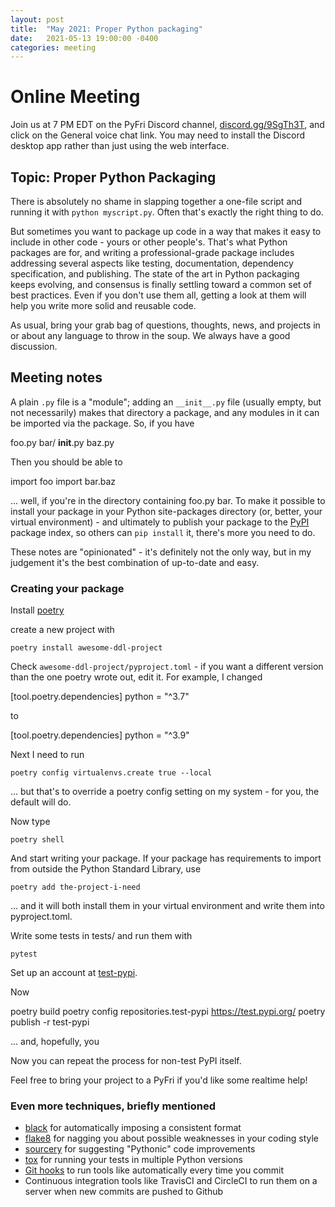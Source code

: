 ```yaml
---
layout: post
title:  "May 2021: Proper Python packaging" 
date:   2021-05-13 19:00:00 -0400
categories: meeting
---
```


# Online Meeting 

Join us at 7 PM EDT on the PyFri Discord channel, [discord.gg/9SgTh3T](https://discord.gg/9SgTh3T), and click on the 
General voice chat link.  You may need to install the Discord desktop app rather than just using 
the web interface.


## Topic: Proper Python Packaging 

There is absolutely no shame in slapping together a one-file script and running it with 
`python myscript.py`.  Often that's exactly the right thing to do.

But sometimes you want to package up code in a way that makes it easy to include in other 
code - yours or other people's.  That's what Python packages are for, and writing a professional-grade 
package includes addressing several aspects like testing, documentation, dependency specification, 
and publishing.  The state of the art in Python packaging keeps evolving, and consensus is finally 
settling toward a common set of best practices.  Even if you don't use them all, getting a look at 
them will help you write more solid and reusable code.

As usual, bring your grab bag of questions, thoughts, news, and 
projects in or about any language to throw in the soup.  We always have a good discussion.

## Meeting notes 

A plain `.py` file is a "module"; adding an `__init__.py` file 
(usually empty, but not necessarily) makes that directory a 
package, and any modules in it can be imported via the package.
So, if you have 

  foo.py
  bar/
    __init__.py
    baz.py 

Then you should be able to 

  import foo 
  import bar.baz

... well, if you're in the directory containing foo.py bar. 
To make it possible to install your package in your Python 
site-packages directory (or, better, your virtual environment) -
and ultimately to publish your package to the 
[PyPI](https://pypi.org/) package index, so others can `pip install` 
it, there's more you need to do.

These notes are "opinionated" - it's definitely not the only 
way, but in my judgement it's the best combination of up-to-date
and easy.

### Creating your package 

Install [poetry](https://python-poetry.org/) 

create a new project with 

  `poetry install awesome-ddl-project` 

Check `awesome-ddl-project/pyproject.toml` - if you want 
a different version than the one poetry wrote out, edit 
it.  For example, I changed

  [tool.poetry.dependencies]
  python = "^3.7"

  to 

  [tool.poetry.dependencies]
  python = "^3.9"

Next I need to run 

  `poetry config virtualenvs.create true --local` 

... but that's to override a poetry config setting on my 
system - for you, the default will do.

Now type 

  `poetry shell` 

And start writing your package.  If your package has 
requirements to import from outside the Python Standard 
Library, use 

  `poetry add the-project-i-need` 

... and it will both install them in your virtual environment 
and write them into pyproject.toml.

Write some tests in tests/ and run them with 

  `pytest` 

Set up an account at [test-pypi](https://test.pypi.org/).

Now 

  poetry build
  poetry config repositories.test-pypi https://test.pypi.org/
  poetry publish -r test-pypi

... and, hopefully, you 

Now you can repeat the process for non-test PyPI itself.

Feel free to bring your project to a PyFri if you'd like some 
realtime help!

### Even more techniques, briefly mentioned 

- [black](https://pypi.org/project/black/) for automatically imposing a consistent format
- [flake8](https://flake8.pycqa.org/en/latest/) for nagging you about 
possible weaknesses in your coding style
- [sourcery](https://sourcery.ai/) for suggesting "Pythonic" code 
improvements
- [tox](https://pypi.org/project/tox/) for running your tests in multiple Python versions
- [Git hooks](https://githooks.com/) to run tools like automatically 
every time you commit 
- Continuous integration tools like TravisCI and CircleCI to run 
them on a server when new commits are pushed to Github
